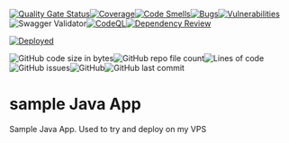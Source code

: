 [![Quality Gate Status](https://sonarcloud.io/api/project_badges/measure?project=SylvainJanet_personal-website-app&metric=alert_status)](https://sonarcloud.io/summary/new_code?id=SylvainJanetpersonal-website-app)[![Coverage](https://sonarcloud.io/api/project_badges/measure?project=SylvainJanet_personal-website-app&metric=coverage)](https://sonarcloud.io/summary/new_code?id=SylvainJanet_personal-website-app)[![Code Smells](https://sonarcloud.io/api/project_badges/measure?project=SylvainJanet_personal-website-app&metric=code_smells)](https://sonarcloud.io/summary/new_code?id=SylvainJanet_personal-website-app)[![Bugs](https://sonarcloud.io/api/project_badges/measure?project=SylvainJanet_personal-website-app&metric=bugs)](https://sonarcloud.io/summary/new_code?id=SylvainJanet_personal-website-app)[![Vulnerabilities](https://sonarcloud.io/api/project_badges/measure?project=SylvainJanet_personal-website-app&metric=vulnerabilities)](https://sonarcloud.io/summary/new_code?id=SylvainJanet_personal-website-app)![Swagger Validator](https://img.shields.io/swagger/valid/3.0?specUrl=https%3A%2F%2Fserver.sylvainjanet.fr%2Fapp%2FopenApi%2FopenApi.yml)[![CodeQL](https://github.com/SylvainJanet/personal-website-app/actions/workflows/code-QL.yml/badge.svg)](https://github.com/SylvainJanet/personal-website-app/actions/workflows/code-QL.yml)[![Dependency Review](https://github.com/SylvainJanet/personal-website-app/actions/workflows/dependency-review.yml/badge.svg)](https://github.com/SylvainJanet/personal-website-app/actions/workflows/dependency-review.yml)

[![Deployed](https://github.com/SylvainJanet/personal-website-app/actions/workflows/ci-cd-main.yml/badge.svg)](https://github.com/SylvainJanet/personal-website-app/actions/workflows/ci-cd-main.yml)

![GitHub code size in bytes](https://img.shields.io/github/languages/code-size/SylvainJanet/personal-website-app)![GitHub repo file count](https://img.shields.io/github/directory-file-count/SylvainJanet/personal-website-app)![Lines of code](https://img.shields.io/tokei/lines/github/SylvainJanet/personal-website-app?category=lines)![GitHub issues](https://img.shields.io/github/issues/SylvainJanet/personal-website-app)![GitHub](https://img.shields.io/github/license/SylvainJanet/personal-website-app)![GitHub last commit](https://img.shields.io/github/last-commit/SylvainJanet/personal-website-app)

# sample Java App
Sample Java App. Used to try and deploy on my VPS
